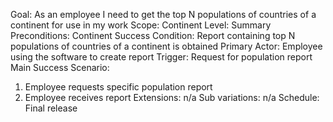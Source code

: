 Goal: As an employee I need to get the top N populations of countries of a continent for use in my work
Scope: Continent
Level: Summary
Preconditions: Continent
Success Condition: Report containing top N populations of countries of a continent is obtained
Primary Actor: Employee using the software to create report
Trigger: Request for population report
Main Success Scenario:
1. Employee requests specific population report
2. Employee receives report
Extensions: n/a
Sub variations: n/a
Schedule: Final release
